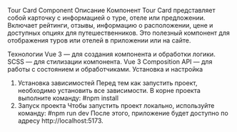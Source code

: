 Tour Card Component
Описание
Компонент Tour Card представляет собой карточку с информацией о туре, отеле или предложении. Включает рейтинги, отзывы, информацию о расположении, цене и доступных опциях для путешественников. Это полезный компонент для отображения туров или отелей в приложении или на сайте.

Технологии
Vue 3 — для создания компонента и обработки логики.
SCSS — для стилизации компонента.
Vue 3 Composition API — для работы с состоянием и обработчиками.
Установка и настройка
1. Установка зависимостей
Перед тем как запустить проект, необходимо установить все зависимости. В корне проекта выполните команду:
#npm install
2. Запуск проекта
Чтобы запустить проект локально, используйте команду:
#npm run dev
После этого, приложение будет доступно по адресу http://localhost:5173.
